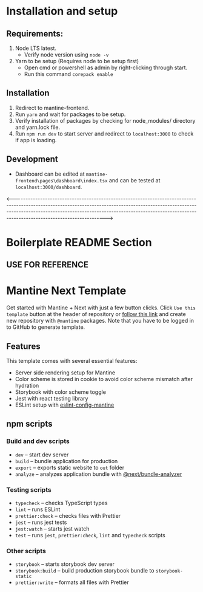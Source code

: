 # Installation and setup

## Requirements:
1. Node LTS latest.
   - Verify node version using ``` node -v ```
2. Yarn to be setup (Requires node to be setup first)
   - Open cmd or powershell as admin by right-clicking through start.
   - Run this command ``` corepack enable ``` 

## Installation
1.  Redirect to mantine-frontend.
2.  Run ``` yarn ``` and wait for packages to be setup.
3.  Verify installation of packages by checking for node_modules/ directory and yarn.lock file.
4.  Run ``` npm run dev ``` to start server and redirect to ``` localhost:3000 ``` to check if app is loading.

## Development
-   Dashboard can be edited at ``` mantine-frontend\pages\dashboard\index.tsx ``` and can be tested at ``` localhost:3000/dashboard ```.


<-------------------------------------------------------------------------------------------------------------------------------------------------------------------------------------------------------------------------------------------------------------------------------->

# Boilerplate README Section
## USE FOR REFERENCE

# Mantine Next Template

Get started with Mantine + Next with just a few button clicks.
Click `Use this template` button at the header of repository or [follow this link](https://github.com/mantinedev/mantine-next-template/generate) and
create new repository with `@mantine` packages. Note that you have to be logged in to GitHub to generate template.

## Features

This template comes with several essential features:

- Server side rendering setup for Mantine
- Color scheme is stored in cookie to avoid color scheme mismatch after hydration
- Storybook with color scheme toggle
- Jest with react testing library
- ESLint setup with [eslint-config-mantine](https://github.com/mantinedev/eslint-config-mantine)

## npm scripts

### Build and dev scripts

- `dev` – start dev server
- `build` – bundle application for production
- `export` – exports static website to `out` folder
- `analyze` – analyzes application bundle with [@next/bundle-analyzer](https://www.npmjs.com/package/@next/bundle-analyzer)

### Testing scripts

- `typecheck` – checks TypeScript types
- `lint` – runs ESLint
- `prettier:check` – checks files with Prettier
- `jest` – runs jest tests
- `jest:watch` – starts jest watch
- `test` – runs `jest`, `prettier:check`, `lint` and `typecheck` scripts

### Other scripts

- `storybook` – starts storybook dev server
- `storybook:build` – build production storybook bundle to `storybook-static`
- `prettier:write` – formats all files with Prettier